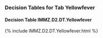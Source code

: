 ### Decision Tables for Tab  Yellowfever
#### Decision Table IMMZ.D2.DT.Yellowfever
{% include IMMZ.D2.DT.Yellowfever.html %}

